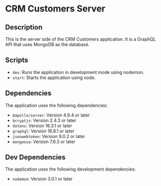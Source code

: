 # CRM Customers Server

## Description

This is the server side of the CRM Customers application. It is a GraphQL API that uses MongoDB as the database.

## Scripts

- `dev`: Runs the application in development mode using nodemon.
- `start`: Starts the application using node.

## Dependencies

The application uses the following dependencies:

- `@apollo/server`: Version 4.9.4 or later
- `bcryptjs`: Version 2.4.3 or later
- `dotenv`: Version 16.3.1 or later
- `graphql`: Version 16.8.1 or later
- `jsonwebtoken`: Version 9.0.2 or later
- `mongoose`: Version 7.6.3 or later

## Dev Dependencies

The application uses the following development dependencies:

- `nodemon`: Version 3.0.1 or later
